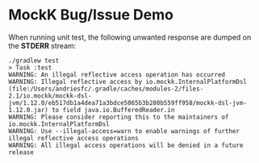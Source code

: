 # MockK Bug/Issue Demo

When running unit test, the following unwanted response are dumped on the **STDERR** stream:

```shell
./gradlew test
> Task :test
WARNING: An illegal reflective access operation has occurred
WARNING: Illegal reflective access by io.mockk.InternalPlatformDsl (file:/Users/andriesfc/.gradle/caches/modules-2/files-2.1/io.mockk/mockk-dsl-jvm/1.12.0/eb517db1a4dea71a3bdce5065b3b280b559ff958/mockk-dsl-jvm-1.12.0.jar) to field java.io.BufferedReader.in
WARNING: Please consider reporting this to the maintainers of io.mockk.InternalPlatformDsl
WARNING: Use --illegal-access=warn to enable warnings of further illegal reflective access operations
WARNING: All illegal access operations will be denied in a future release
```

